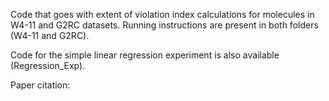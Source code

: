 Code that goes with extent of violation index calculations for molecules in W4-11 and G2RC datasets. Running instructions are present in both folders (W4-11 and G2RC). 

Code for the simple linear regression experiment is also available (Regression_Exp).

Paper citation: 

